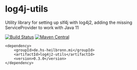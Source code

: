 # log4j-utils
Utility library for setting up slf4j with log4j2, adding the missing ServiceProvider to work with Java 11

[![Build Status](https://travis-ci.org/hhund/log4j-utils.svg?branch=master)](https://travis-ci.org/hhund/log4j-utils)
[![Maven Central](https://maven-badges.herokuapp.com/maven-central/de.hs-heilbronn.mi/log4j2-utils/badge.svg)](https://maven-badges.herokuapp.com/maven-central/de.hs-heilbronn.mi/log4j2-utils)

```
<dependency>
    <groupId>de.hs-heilbronn.mi</groupId>
    <artifactId>log4j2-utils</artifactId>
    <version>0.3.0</version>
</dependency>
```
